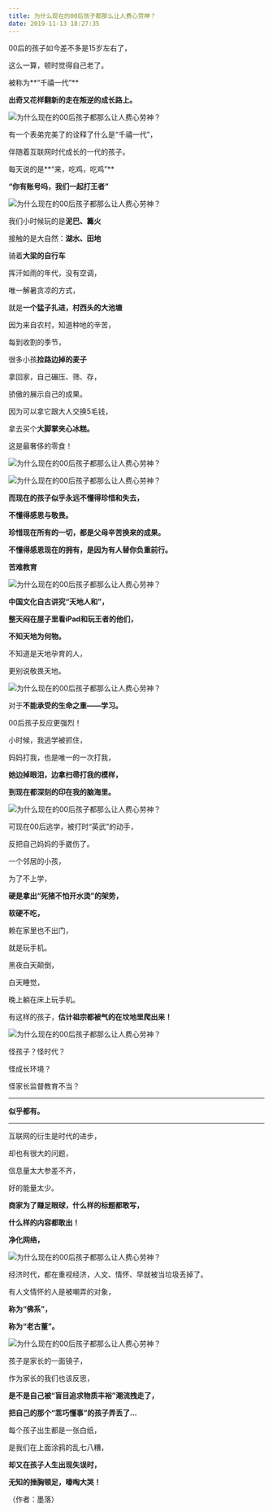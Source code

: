 ```yaml
---
title: 为什么现在的00后孩子都那么让人费心劳神？
date: 2019-11-13 18:27:35
---
```


 00后的孩子如今差不多是15岁左右了，

 这么一算，顿时觉得自己老了。

 被称为**“千禧一代”**

 **出奇又花样翻新的走在叛逆的成长路上。**

 ![为什么现在的00后孩子都那么让人费心劳神？](http://p3.pstatp.com/large/616100046257b260d857)

 有一个表弟完美了的诠释了什么是“千禧一代”，

 伴随着互联网时代成长的一代的孩子。

 每天说的是**“来，吃鸡，吃鸡”**

 **“你有账号吗，我们一起打王者”**

 ![为什么现在的00后孩子都那么让人费心劳神？](http://p1.pstatp.com/large/616500020189820d3896)

 我们小时候玩的是**泥巴、篝火**

 接触的是大自然：**湖水、田地**

 骑着**大梁的自行车**

 挥汗如雨的年代，没有空调，

 唯一解暑贪凉的方式，

 就是**一个猛子扎进，村西头的大池塘**

 因为来自农村，知道种地的辛苦，

 每到收割的季节，

 很多小孩**捡路边掉的麦子**

 拿回家，自己碾压、筛、存，

 骄傲的展示自己的成果。

 因为可以拿它跟大人交换5毛钱，

 拿去买个**大脚掌夹心冰糕。**

 这是最奢侈的零食！

 ![为什么现在的00后孩子都那么让人费心劳神？](http://p1.pstatp.com/large/6162000441139c8d7d1f)

 ![为什么现在的00后孩子都那么让人费心劳神？](http://p3.pstatp.com/large/6165000202754edc1ccb)

 **而现在的孩子似乎永远不懂得珍惜和失去，**

 **不懂得感恩与敬畏。**

 **珍惜现在所有的一切，都是父母辛苦换来的成果。**

 **不懂得感恩现在的拥有，是因为有人替你负重前行。**

 **苦难教育**

 ![为什么现在的00后孩子都那么让人费心劳神？](http://p3.pstatp.com/large/61640002f7bc60c26b04)

 **中国文化自古讲究“天地人和”，**

 **整天闷在屋子里看iPad和玩王者的他们，**

 **不知天地为何物。**

 不知道是天地孕育的人，

 更别说敬畏天地。

 ![为什么现在的00后孩子都那么让人费心劳神？](http://p3.pstatp.com/large/61620004333ed9d33ac5)

 对于**不能承受的生命之重——学习。**

 00后孩子反应更强烈！

 小时候，我逃学被抓住，

 妈妈打我，也是唯一的一次打我，

 **她边掉眼泪，边拿扫帚打我的模样，**

 **到现在都深刻的印在我的脑海里。**

 ![为什么现在的00后孩子都那么让人费心劳神？](http://p3.pstatp.com/large/616000047e55c3a25607)

 可现在00后逃学，被打时“英武”的动手，

 反把自己妈妈的手崴伤了。

 一个邻居的小孩，

 为了不上学，

 **硬是拿出“死猪不怕开水烫”的架势，**

 **软硬不吃，**

 赖在家里也不出门，

 就是玩手机。

 黑夜白天颠倒，

 白天睡觉，

 晚上躺在床上玩手机。

 有这样的孩子，**估计祖宗都被气的在坟地里爬出来！**

 ![为什么现在的00后孩子都那么让人费心劳神？](http://p1.pstatp.com/large/61660001f838c1614645)

 怪孩子？怪时代？

 怪成长环境？

 怪家长监督教育不当？

--- 

 **似乎都有。**

--- 

 互联网的衍生是时代的进步，

 却也有很大的问题，

 信息量太大参差不齐，

 好的能量太少。

 **商家为了赚足眼球，什么样的标题都敢写，**

 **什么样的内容都敢出！**

 **净化网络，**

 ![为什么现在的00后孩子都那么让人费心劳神？](http://p1.pstatp.com/large/61640002fc2063cf9d01)

 经济时代，都在重视经济，人文、情怀、早就被当垃圾丢掉了。

 有人文情怀的人是被嘲弄的对象，

 **称为“佛系”，**

 **称为“老古董”。**

 ![为什么现在的00后孩子都那么让人费心劳神？](http://p1.pstatp.com/large/61630003bcb301bc2ebd)

 孩子是家长的一面镜子，

 作为家长的我们也该反思，

 **是不是自己被“盲目追求物质丰裕”潮流拽走了，**

 **把自己的那个“乖巧懂事”的孩子弄丢了...**

 每个孩子出生都是一张白纸，

 是我们在上面涂鸦的乱七八糟，

 **却又在孩子人生出现失误时，**

 **无知的捶胸顿足，嚎啕大哭！**

 （作者：墨落）
